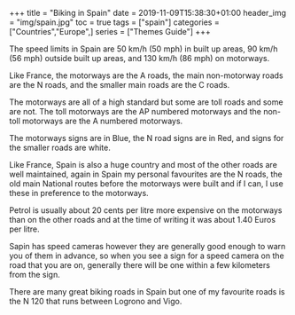 +++
title = "Biking in Spain"
date = 2019-11-09T15:38:30+01:00
header_img = "img/spain.jpg"
toc = true
tags = ["spain"]
categories = ["Countries","Europe",]
series = ["Themes Guide"]
+++

The speed limits in Spain are 50 km/h (50 mph) in built up areas, 90 km/h (56 mph) outside built up areas, and 130 km/h (86 mph) on motorways.

Like France, the motorways are the A roads, the main non-motorway roads are the N roads, and the smaller main roads are the C roads.

The motorways are all of a high standard but some are toll roads and some are not. The toll motorways are the AP numbered motorways and the non-toll motorways are the A numbered motorways.

The motorways signs are in Blue, the N road signs are in Red, and signs for the smaller roads are white.

Like France, Spain is also a huge country and most of the other roads are well maintained, again in Spain my personal favourites are the N roads, the old main National routes before the motorways were built and if I can, I use these in preference to the motorways.

Petrol is usually about 20 cents per litre more expensive on the motorways than on the other roads and at the time of writing it was about 1.40 Euros per litre.

Sapin has speed cameras however they are generally good enough to warn you of them in advance, so when you see a sign for a speed camera on the road that you are on, generally there will be one within a few kilometers from the sign.

There are many great biking roads in Spain but one of my favourite roads is the N 120 that runs between Logrono and Vigo.